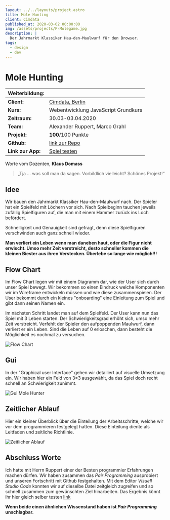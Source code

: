 ```yaml
---
layout: ../../layouts/project.astro
title: Mole Hunting
client: Cimdata
published_at: 2020-03-02 00:00:00
img: /assets/projects/P-Molegame.jpg
description: |
  Der Jahrmarkt Klassiker Hau-den-Maulwurf für den Browser.
tags:
  - design
  - dev
---
```


# Mole Hunting

| Weiterbildung:  |  |
| ------------- | ------------- |
| **Client:**  | [Cimdata, Berlin](https://www.cimdata.de/)  |
| **Kurs:** | Webentwicklung JavaScript Grundkurs  |
| **Zeitraum:** | 30.03-03.04.2020 |
| **Team:** | Alexander Ruppert, Marco Grahl
| **Projekt:** |  **100**/100 Punkte|
| **Github:** | [link zur Repo](https://github.com/GRAM-2020/cim-dat-mole) |
| **Link zur App:** | [Spiel testen](https://marcograhl.github.io/Project-Mole/) |

Worte vom Dozenten, **Klaus Domass**
> „Tja … was soll man da sagen. Vorbildlich vielleicht? Schönes Projekt!“

## Idee
Wir bauen den Jahrmarkt Klassiker Hau-den-Maulwurf nach.
Der Spieler hat ein Spielfeld mit Löchern vor sich. Nach Spielbeginn tauchen jeweils zufällig Spielfiguren auf, die man mit einem Hammer zurück ins Loch befördert.

Schnelligkeit und Genauigkeit sind gefragt, denn diese Spielfiguren verschwinden auch ganz schnell wieder. 

**Man verliert ein Leben wenn man daneben haut, oder die Figur nicht erwischt.
Umso mehr Zeit verstreicht, desto schneller kommen die kleinen Biester aus ihren Verstecken. Überlebe so lange wie möglich!!!**

## Flow Chart
Im Flow Chart legen wir mit einem Diagramm dar, wie der User sich durch unser Spiel bewegt. Wir bekommen so einen Eindruck welche Komponenten wir im Wireframe entwickeln müssen und wie diese zusammenspielen. Der User bekommt durch ein kleines "onboarding" eine Einleitung zum Spiel und gibt dann seinen Namen ein. 

Im nächsten Schritt landet man auf dem Spielfeld. Der User kann nun das Spiel mit 3 Leben starten. Der Schwierigkeitsgrad erhöht sich, umso mehr Zeit verstreicht. Verfehlt der Spieler den aufpoppenden Maulwurf, dann verliert er ein Leben. Sind die Leben auf 0 erloschen, dann besteht die Möglichkeit es nochmal zu versuchen.

![Flow Chart](/assets/projects/FC-Mole.jpg)

## Gui
In der "Graphical user Interface" gehen wir detailiert auf visuelle Umsetzung ein.
Wir haben hier ein Feld von 3*3 ausgewählt, da das Spiel doch recht schnell an Schwierigkeit zunimmt.

![Gui Mole Hunter](/assets/projects/Gui-MoleH.jpg)

## Zeitlicher Ablauf
Hier ein kleiner Überblick über die Einteilung der Arbeitsschritte, welche wir vor dem programmieren festgelegt hatten. Diese Einteilung diente als Leitfaden und zeitliche Richtlinie.

![Zeitlicher Ablauf](/assets/projects/Timeline_MoleH.jpg)

## Abschluss Worte
Ich hatte mit Herrn Ruppert einer der Besten programmier Erfahrungen machen dürfen. Wir haben zusammen das *Pair Programming* ausprobiert und unseren Fortschritt mit Github festgehalten. Mit dem Editor *Visuell Studio Code* konnten wir auf dieselbe Datei zeitgleich zugreifen und so schnell zusammen zum gewünschten Ziel hinarbeiten. Das Ergebnis könnt ihr hier gleich selber testen [link](https://marcograhl.github.io/Project-Mole/)

**Wenn beide einen ähnlichen Wissenstand haben ist *Pair Programming* unschlagbar.** 
